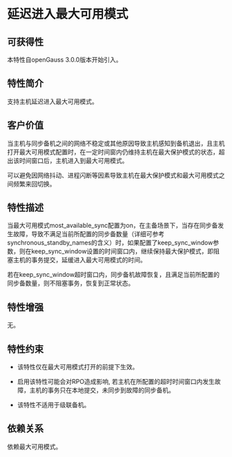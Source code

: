 # 延迟进入最大可用模式

## 可获得性<a name="section118411122194813"></a>

本特性自openGauss 3.0.0版本开始引入。

## 特性简介<a name="section13375160194919"></a>

支持主机延迟进入最大可用模式。

## 客户价值<a name="section19340161511499"></a>

当主机与同步备机之间的网络不稳定或其他原因导致主机感知到备机退出，且主机打开最大可用模式配置时，在一定时间窗内仍维持主机在最大保护模式的状态，超出该时间窗口后，主机进入到最大可用模式。

可以避免因网络抖动、进程闪断等因素导致主机在最大保护模式和最大可用模式之间频繁来回切换。

## 特性描述<a name="section54601932194912"></a>

当最大可用模式most\_available\_sync配置为on，在主备场景下，当存在同步备发生故障，导致不满足当前所配置的同步备数量（详细可参考synchronous\_standby\_names的含义）时，如果配置了keep\_sync\_window参数，则在keep\_sync\_window设置的时间窗口内，继续保持最大保护模式，即阻塞主机的事务提交，延缓进入最大可用模式的时间。

若在keep\_sync\_window超时窗口内，同步备机故障恢复，且满足当前所配置的同步备数量，则不阻塞事务，恢复到正常状态。

## 特性增强<a name="section1658716245019"></a>

无。

## 特性约束<a name="section13118121915014"></a>

-   该特性仅在最大可用模式打开的前提下生效。

-   启用该特性可能会对RPO造成影响, 若主机在所配置的超时时间窗口内发生故障，主机的事务只在本地提交，未同步到故障的同步备机。

-   该特性不适用于级联备机。


## 依赖关系<a name="section24082349505"></a>

依赖最大可用模式。
